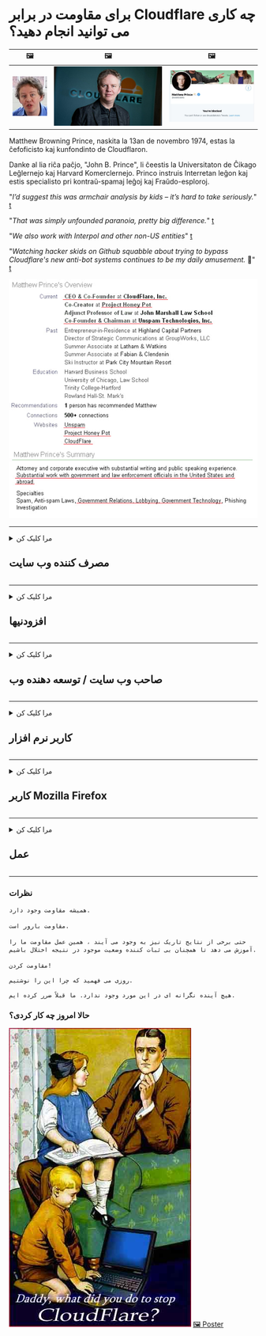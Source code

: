 # برای مقاومت در برابر Cloudflare چه کاری می توانید انجام دهید؟

| 🖼 | 🖼 | 🖼 |
| --- | --- | --- |
| ![](../image/matthew_prince_teen.jpg) | ![](../image/matthew_prince.jpg) | ![](../image/blockedbymatthewprince.jpg) |


Matthew Browning Prince, naskita la 13an de novembro 1974, estas la ĉefoficisto kaj kunfondinto de Cloudflaron.

Danke al lia riĉa paĉjo, "John B. Prince", li ĉeestis la Universitaton de Ĉikago Leĝlernejo kaj Harvard Komerclernejo.
Princo instruis Interretan leĝon kaj estis specialisto pri kontraŭ-spamaj leĝoj kaj Fraŭdo-esploroj.


"*I’d suggest this was armchair analysis by kids – it’s hard to take seriously.*" [t](https://www.theguardian.com/technology/2015/nov/19/cloudflare-accused-by-anonymous-helping-isis)

"*That was simply unfounded paranoia, pretty big difference.*"  [t](https://twitter.com/xxdesmus/status/992757936123359233)

"*We also work with Interpol and other non-US entities*" [t](https://twitter.com/eastdakota/status/1203028504184360960)

"*Watching hacker skids on Github squabble about trying to bypass Cloudflare's new anti-bot systems continues to be my daily amusement.* 🍿" [t](https://twitter.com/eastdakota/status/1273277839102656515)


![](../image/whoismp.jpg)

---


<details>
<summary>مرا کلیک کن

## مصرف کننده وب سایت
</summary>


- اگر وب سایتی که دوست دارید از Cloudflare استفاده می کند ، به آنها بگویید از Cloudflare استفاده نکنند.
  - غر زدن در شبکه های اجتماعی مانند فیس بوک ، ردیت ، توییتر یا ماستودون تفاوتی ندارد. [اقدامات بلندتر از هشتگ است.](https://twitter.com/phyzonloop/status/1274132092490862594)
  - اگر می خواهید خود را مفید کنید سعی کنید با صاحب وب سایت تماس بگیرید.

[Cloudflare گفت](https://github.com/Eloston/ungoogled-chromium/issues/783):
```
ما به شما توصیه می کنیم که برای خدمات یا سایتهای خاصی که با آنها مشکوک هستید با مدیران تماس بگیرید و تجربه خود را به اشتراک بگذارید.
```

[اگر آن را درخواست نکنید ، صاحب وب سایت هرگز از این مشکل آگاه نیست.](../PEOPLE.md)

![](../image/liberapay.jpg)

[مثال موفق](https://counterpartytalk.org/t/turn-off-cloudflare-on-counterparty-co-plz/164/5).<br>
مشکلی داری؟ [اکنون صدایت را بلند کن.](https://github.com/maraoz/maraoz.github.io/issues/1) مثال زیر

```
شما فقط به سانسور شرکت ها و نظارت گسترده کمک می کنید.
http://crimeflare.eu.org
```

```
صفحه وب شما در حریم خصوصی سو garden استفاده از باغ دیواری خصوصی CloudFlare است.
http://crimeflare.eu.org
```

- برای مطالعه سیاست حفظ حریم خصوصی وب سایت کمی وقت بگذارید.
  - اگر وب سایت پشت Cloudflare است یا وب سایت از خدمات متصل به Cloudflare استفاده می کند.

باید توضیح دهد که "Cloudflare" چیست و از شما اجازه می خواهد داده های خود را با Cloudflare به اشتراک بگذارید. عدم انجام این کار منجر به نقض اعتماد می شود و باید از وب سایت مورد نظر خودداری شود.

[یک مثال قابل قبول سیاست حفظ حریم خصوصی در اینجا است](https://archive.is/bDlTz) ("Subprocessors" > "Entity Name")

```
من سیاست حفظ حریم خصوصی شما را خوانده ام و نمی توانم کلمه Cloudflare را پیدا کنم.
در صورت ادامه دادن به تغذیه داده های من به Cloudflare ، من از اشتراک داده ها با شما امتناع می ورزم.
http://crimeflare.eu.org
```

این نمونه ای از سیاست حفظ حریم خصوصی است که کلمه Cloudflare را ندارد.
[Liberland Jobs](https://archive.is/daKIr) [privacy policy](https://docsend.com/view/feiwyte):

![](../image/cfwontobey.jpg)

Cloudflare سیاست حفظ حریم خصوصی خود را دارد.
[Cloudflare عاشق آدمهای سخیف است.](https://www.reddit.com/r/GamerGhazi/comments/2s64fe/be_wary_reporting_to_cloudflare/)

در اینجا یک مثال خوب برای فرم ثبت نام وب سایت است.
AFAIK ، وب سایت صفر این کار را انجام می دهد. آیا به آنها اعتماد خواهید کرد؟

```
با کلیک بر روی "ثبت نام برای XYZ" ، شما با شرایط خدمات و بیانیه حریم خصوصی ما موافقت می کنید.
شما همچنین موافقت می کنید که داده های خود را با Cloudflare به اشتراک بگذارید و همچنین با بیانیه حریم خصوصی Cloudflare موافقت می کنید.
اگر Cloudflare اطلاعات شما را فاش می کند یا اجازه نمی دهد به سرورهای ما متصل شوید ، این تقصیر ما نیست. [*]

[ ثبت نام ] [ من مخالفم ]
```
[*] [PEOPLE.md](../PEOPLE.md)


- سعی کنید از خدمات آنها استفاده نکنید. به یاد داشته باشید که Cloudflare شما را تماشا می کند.
  - ["I'm in your TLS, sniffin' your passworz"](../image/iminurtls.jpg)

- وب سایت دیگری را جستجو کنید. گزینه ها و فرصت های مناسبی در اینترنت وجود دارد!

- دوستان خود را متقاعد کنید که روزانه از Tor استفاده کنند.
  - ناشناس بودن باید استاندارد اینترنت باز باشد!
  - [توجه داشته باشید که پروژه Tor این پروژه را دوست ندارد.](../HISTORY.md)

</details>

------

<details>
<summary>مرا کلیک کن

## افزودنیها
</summary>

- اگر مرورگر شما Firefox ، Tor Browser یا Chromium Ungoogled نیست ، از یکی از این افزودنی های زیر استفاده کنید.
  - اگر می خواهید افزونه جدید دیگری اضافه کنید ابتدا در مورد آن س askال کنید.


| نام | توسعه دهنده | پشتیبانی | می توانید مسدود کنید | می تواند اطلاع رسانی کند | Chrome |
| -------- | -------- | -------- | -------- | -------- | -------- |
| [Bloku Cloudflaron MITM-Atakon](../subfiles/addon/bcma.md) | #Addon | [ ? ](http://crimeflare.eu.org/) | **آره**     | **آره**     |  **آره** |
| [Ĉu ligoj estas vundeblaj al MITM-atako?](../subfiles/addon/ismm.md) | #Addon | [ ? ](http://crimeflare.eu.org/) | نه     | **آره**     |  **آره** |
| [Ĉu ĉi tiuj ligoj blokos Tor-uzanton?](../subfiles/addon/isat.md) | #Addon | [ ? ](http://crimeflare.eu.org/) | نه     | **آره**     |  **آره** |
| [Block Cloudflare MITM Attack](https://trac.torproject.org/projects/tor/attachment/ticket/24351/block_cloudflare_mitm_attack-1.0.14.1-an%2Bfx.xpi)<br>[**DELETED BY TOR PROJECT**](../HISTORY.md) | nullius | [ ? ](../tool/block_cloudflare_mitm_fx), [Link](http://crimeflare.eu.org/) | **آره**     | **آره**     |  نه |
| [TPRB](http://sw.nnpaefp7pkadbxxkhz2agtbv2a4g5sgo2fbmv3i7czaua354334uqqad.onion/) | Sw | [ ? ](http://sw.nnpaefp7pkadbxxkhz2agtbv2a4g5sgo2fbmv3i7czaua354334uqqad.onion/) | **آره**     | **آره**     |  نه |
| [Detect Cloudflare](https://addons.mozilla.org/en-US/firefox/addon/detect-cloudflare/) | Frank Otto | [ ? ](https://github.com/traktofon/cf-detect) | نه     | **آره**     |  نه |
| [True Sight](https://addons.mozilla.org/en-US/firefox/addon/detect-cloudflare-plus/) | claustromaniac | [ ? ](https://github.com/claustromaniac/detect-cloudflare-plus) | نه     | **آره**     |  نه |
| [Which Cloudflare datacenter am I visiting?](https://addons.mozilla.org/en-US/firefox/addon/cf-pop/) | 依云 | [ ? ](https://github.com/lilydjwg/cf-pop) | نه     | **آره**     |  نه |
| [My Privacy DNS - Link Details](https://mypdns.org/infrastructure/mypdns-reporter/-/blob/master/client/addon.md#mypdns-link-details) | My Privacy DNS | [ ? ](https://mypdns.org/MypDNS/support/-/issues) | Ingen     | **Ja**     |  Ingen |


- "Decentraleyes" می تواند اتصال به "CDNJS (Cloudflare)" را متوقف کند.
  - از دسترسی بسیاری از درخواست ها به شبکه جلوگیری می کند و برای جلوگیری از خراب شدن سایت ها ، به پرونده های محلی سرویس می دهد.
  - توسعه دهنده پاسخ داد: "[very concerning indeed](https://github.com/Synzvato/decentraleyes/issues/236#issuecomment-352049501)", "[widespread usage severely centralizes the web](https://github.com/Synzvato/decentraleyes/issues/251#issuecomment-366752049)"

- [همچنین می توانید گواهی Cloudflare را از سازمان صدور گواهینامه (CA) خود حذف یا بی اعتماد کنید.](https://www.ssl.com/how-to/remove-root-certificate-firefox/)

</details>

------

<details>
<summary>مرا کلیک کن

## صاحب وب سایت / توسعه دهنده وب
</summary>


![](../image/word_cloudflarefree.jpg)

- از محلول Cloudflare ، Period استفاده نکنید.
  - شما می توانید بهتر از این کار کنید ، درست است؟ [در اینجا نحوه حذف اشتراک ها ، برنامه ها ، دامنه ها یا حساب های Cloudflare وجود دارد.](https://support.cloudflare.com/hc/en-us/articles/200167776-Removing-subscriptions-plans-domains-or-accounts)

| 🖼 | 🖼 |
| --- | --- |
| ![](../image/htmlalertcloudflare.jpg) | ![](../image/htmlalertcloudflare2.jpg) |

- مشتری بیشتری می خواهید؟ شما می دانید چه باید بکنید. اشاره "بالای خط" است.
  - [سلام ، شما نوشتید "ما حریم خصوصی شما را جدی می گیریم" اما من "خطای 403 پروکسی ناشناس ممنوع مجاز نیست" را دریافت کردم.](https://it.slashdot.org/story/19/02/19/0033255/stop-saying-we-take-your-privacy-and-security-seriously) چرا Tor یا VPN را مسدود می کنید؟ و چرا ایمیل های موقت را مسدود می کنید؟

![](../image/anonexist.jpg)

- استفاده از Cloudflare احتمال وقفه را افزایش می دهد. اگر سرور شما خراب باشد یا Cloudflare خراب باشد ، بازدیدکنندگان نمی توانند به وب سایت شما دسترسی داشته باشند.
  - [آیا واقعاً فکر می کردید Cloudflare هرگز پایین نمی آید؟](https://www.ibtimes.com/cloudflare-down-not-working-sites-producing-504-gateway-timeout-errors-2618008) [Another](https://twitter.com/Jedduff/status/1097875615997399040) [sample](https://twitter.com/search?f=tweets&vertical=default&q=Cloudflare%20is%20having%20problems). [Need more](../PEOPLE.md)?

![](../image/cloudflareinternalerror.jpg)

- استفاده از Cloudflare برای پروکسی "سرویس API" ، "سرور بروزرسانی نرم افزار" یا "RSS feed" به مشتری شما آسیب می رساند. مشتری با شما تماس گرفت و گفت "دیگر نمی توانم از API شما استفاده کنم" و شما نمی دانید چه خبر است. Cloudflare می تواند بی صدا مشتری شما را مسدود کند. به نظر شما اشکالی نداره؟
  - سرویس آنلاین RSS خوان و RSS خوان بسیاری وجود دارد. اگر اجازه نمی دهید افراد مشترک شوند ، چرا RSS Feed منتشر می کنید؟

![](../image/rssfeedovercf.jpg)

- آیا به گواهینامه HTTPS نیاز دارید؟ از "Let's Encrypt" استفاده کنید یا فقط آن را از شرکت CA بخرید.

- آیا به سرور DNS نیاز دارید؟ نمی توانید سرور خود را تنظیم کنید؟ در مورد آنها چطور: [Hurricane Electric Free DNS](https://dns.he.net/), [Dyn.com](https://dyn.com/dns/), [1984 Hosting](https://www.1984hosting.com/), [Afraid.Org (در صورت استفاده از TOR ، مدیر حساب خود را حذف می کند)](https://freedns.afraid.org/)
  - [Alternativoj al DNS](../subfiles/alternative/domaindns.md)

- به دنبال سرویس میزبانی هستید؟ فقط رایگان است؟ در مورد آنها چطور: [Onion Service](http://vww6ybal4bd7szmgncyruucpgfkqahzddi37ktceo3ah7ngmcopnpyyd.onion/en/security/network-security/tor/onionservices-best-practices), [Free Web Hosting Area](https://freewha.com/), [Autistici/Inventati Web Site Hosting](https://www.autinv5q6en4gpf4.onion/services/website), [Github Pages](https://pages.github.com/), [Surge](https://surge.sh/)
  - [گزینه های جایگزین Cloudflare](../subfiles/alternative/cloudflare.md)

- آیا شما از "cloudflare-ipfs.com" استفاده می کنید؟ [آیا می دانید Cloudflare IPFS بد است؟](../PEOPLE.md)

- Firewall Web Application مانند OWASP و Fail2Ban را روی سرور خود نصب کنید و آن را به درستی پیکربندی کنید.
  - مسدود کردن Tor یک راه حل نیست. همه را فقط به خاطر کاربران بد کوچک مجازات نکنید.

- دسترسی کاربران به "Cloudflare Warp" را از دسترسی به وب سایت خود هدایت یا مسدود کنید. و اگر می توانید دلیل ارائه کنید.

> لیست IP: "[محدوده IP فعلی Cloudflare](cloudflare_inc/)"

> A: فقط آنها را مسدود کنید

```
server {
...
deny 173.245.48.0/20;
deny 103.21.244.0/22;
deny 103.22.200.0/22;
deny 103.31.4.0/22;
deny 141.101.64.0/18;
deny 108.162.192.0/18;
deny 190.93.240.0/20;
deny 188.114.96.0/20;
deny 197.234.240.0/22;
deny 198.41.128.0/17;
deny 162.158.0.0/15;
deny 104.16.0.0/12;
deny 172.64.0.0/13;
deny 131.0.72.0/22;
deny 2400:cb00::/32;
deny 2606:4700::/32;
deny 2803:f800::/32;
deny 2405:b500::/32;
deny 2405:8100::/32;
deny 2a06:98c0::/29;
deny 2c0f:f248::/32;
...
}
```

> B: هدایت به صفحه هشدار

```
http {
...
geo $iscf {
default 0;
173.245.48.0/20 1;
103.21.244.0/22 1;
103.22.200.0/22 1;
103.31.4.0/22 1;
141.101.64.0/18 1;
108.162.192.0/18 1;
190.93.240.0/20 1;
188.114.96.0/20 1;
197.234.240.0/22 1;
198.41.128.0/17 1;
162.158.0.0/15 1;
104.16.0.0/12 1;
172.64.0.0/13 1;
131.0.72.0/22 1;
2400:cb00::/32 1;
2606:4700::/32 1;
2803:f800::/32 1;
2405:b500::/32 1;
2405:8100::/32 1;
2a06:98c0::/29 1;
2c0f:f248::/32 1;
}
...
}

server {
...
if ($iscf) {rewrite ^ https://example.com/cfwsorry.php;}
...
}

<?php
header('HTTP/1.1 406 Not Acceptable');
echo <<<CLOUDFLARED
Thank you for visiting ourwebsite.com!<br />
We are sorry, but we can't serve you because your connection is being intercepted by Cloudflare.<br />
Please read http://crimeflare.eu.org for more information.<br />
CLOUDFLARED;
die();
```

- اگر به آزادی اعتقاد دارید و از کاربران ناشناس استقبال می کنید ، Tor Onion Service یا I2P insite را تنظیم کنید.

- از دیگر اپراتورهای وب سایت های دوتایی Clearnet / Tor مشاوره بخواهید و دوستان ناشناسی پیدا کنید!

</details>

------

<details>
<summary>مرا کلیک کن

## کاربر نرم افزار
</summary>


- Discord استفاده از CloudFlare است. جایگزین، گزینه ها؟ توصیه می کنیم [**Briar** (Android)](https://f-droid.org/en/packages/org.briarproject.briar.android/), [Ricochet (PC)](https://ricochet.im/), [Tox + Tor (Android/PC)](https://tox.chat/download.html)
  - Briar شامل Tor daemon است بنابراین نیازی به نصب Orbot نیست.
  - توسعه دهندگان Qwtch ، Open Privacy ، پروژه stop_cloudflare را بدون اطلاع قبلی از سرویس git خود حذف کردند.

- اگر از Debian GNU / Linux یا هر مشتق استفاده می کنید ، مشترک شوید: [bug #831835](https://bugs.debian.org/cgi-bin/bugreport.cgi?bug=831835). و اگر می توانید ، به تأیید وصله کمک کنید و به نگهدارنده کمک کنید تا در مورد اینکه آیا باید پذیرفته شود نتیجه گیری درستی داشته باشد.

- همیشه این مرورگرها را توصیه کنید.

| نام | توسعه دهنده | پشتیبانی | اظهار نظر |
| -------- | -------- | -------- | -------- |
| [Ungoogled-Chromium](https://ungoogled-software.github.io/ungoogled-chromium-binaries/) | Eloston | [ ? ](https://github.com/Eloston/ungoogled-chromium) | PC (Win, Mac, Linux)  _!Tor_ |
| [Bromite](https://www.bromite.org/fdroid) | Bromite | [ ? ](https://github.com/bromite/bromite/issues) | Android  _!Tor_ |
| [Tor Browser](https://www.torproject.org/download/) | Tor Project | [ ? ](https://support.torproject.org/) | PC (Win, Mac, Linux)  _Tor_|
| [Tor Browser Android](https://www.torproject.org/download/) | Tor Project | [ ? ](https://support.torproject.org/) | Android  _Tor_|
| [Onion Browser](https://itunes.apple.com/us/app/onion-browser/id519296448?mt=8) | Mike Tigas | [ ? ](https://github.com/OnionBrowser/OnionBrowser/issues) | Apple iOS  _Tor_|
| [GNU/Icecat](https://www.gnu.org/software/gnuzilla/) | GNU | [ ? ](https://www.gnu.org/software/gnuzilla/) | PC (Linux) |
| [IceCatMobile](https://f-droid.org/en/packages/org.gnu.icecat/) | GNU | [ ? ](https://lists.gnu.org/mailman/listinfo/bug-gnuzilla) | Android |
| [Iridium Browser](https://iridiumbrowser.de/about/) | Iridium | [ ? ](https://github.com/iridium-browser/iridium-browser/) | PC (Win, Mac, Linux, OpenBSD) |


حریم خصوصی نرم افزارهای دیگر ناقص است. این به معنای "کامل" بودن مرورگر Tor نیست.
هیچ 100٪ امن و 100٪ خصوصی در اینترنت و فناوری وجود ندارد.

- نمی خواهید از Tor استفاده کنید؟ با Tor daemon می توانید از هر مرورگری استفاده کنید.
  - [توجه داشته باشید که پروژه Tor این را دوست ندارد.](https://support.torproject.org/tbb/tbb-9/) اگر می توانید از مرورگر Tor استفاده کنید.
- [نحوه استفاده از Chromium با Tor](../subfiles/chromium_tor.md)


بیایید در مورد حریم خصوصی نرم افزارهای دیگر صحبت کنیم.

- [اگر واقعاً به استفاده از Firefox نیاز دارید ، "Firefox ESR" را انتخاب کنید.](https://www.mozilla.org/en-US/firefox/organizations/)
  - [Firefox - ناظر Spyware](https://spyware.neocities.org/articles/firefox.html)
  - [Firefox آزادی بیان را رد می کند ، آزادی بیان را ممنوع می کند](https://web.archive.org/web/20200423010026/https://reclaimthenet.org/firefox-rejects-free-speech-bans-free-speech-commenting-plugin-dissenter-from-its-extensions-gallery/)
  - ["100+ رأی منفی به نظر می رسد که درخواست از یک شرکت نرم افزاری برای پایبندی به ... نرم افزار این روزها خیلی زیاد است."](https://old.reddit.com/r/firefox/comments/gutdiw/weve_got_work_to_do_the_mozilla_blog/fslbbb6/)
  - [اوه ، چرا Firefox در نوار URL من پیوندهای حمایت شده را به من نشان می دهد؟](https://www.reddit.com/r/firefox/comments/jybx2w/uh_why_is_firefox_showing_me_sponsored_links_in/)
  - [موزیلا - شیطان تجسم](https://digdeeper.neocities.org/ghost/mozilla.html)

- [به یاد داشته باشید ، موزیلا از سرویس Cloudflare استفاده می کند.](https://www.robtex.com/dns-lookup/www.mozilla.org) [آنها همچنین از خدمات DNS Cloudflare بر روی محصول خود استفاده می کنند.](https://www.theregister.co.uk/2018/03/21/mozilla_testing_dns_encryption/)

- [موزیلا رسماً این بلیط را رد کرد.](https://bugzilla.mozilla.org/show_bug.cgi?id=1426618)

- [Firefox Focus یک شوخی است.](https://github.com/mozilla-mobile/focus-android/issues/1743) [آنها قول دادند که دورسنجی را خاموش کنند اما آنها آن را تغییر دادند.](https://github.com/mozilla-mobile/focus-android/issues/4210)

- [توسعه دهنده PaleMoon / Basilisk Cloudflare را دوست دارد.](https://github.com/mozilla-mobile/focus-android/issues/1743#issuecomment-345993097)
  - [سرور بایگانی Pale Moon به مدت 18 ماه بدافزار را هک و منتشر کرد](https://www.reddit.com/r/privacytoolsIO/comments/cc808y/pale_moons_archive_server_hacked_and_spread/)
  - او همچنین از کاربران تور متنفر است - "[بگذارید با Tor خصمانه باشد. من فکر می کنم اکثر سایت ها با توجه به ضریب سو abuse استفاده بسیار زیاد Tor باید خصمانه داشته باشند.](https://github.com/yacy/yacy_search_server/issues/314#issuecomment-565932097)"

- [واترفاکس با مشکل "خانه تلفن" روبرو است](https://spyware.neocities.org/articles/waterfox.html)

- [Google Chrome یک جاسوس افزار است.](https://www.gnu.org/proprietary/malware-google.en.html)
  - [Google فعالیت شما را نمایه می کند.](https://spyware.neocities.org/articles/chrome.html)

- [SRWare Iron تلفن های زیادی را به خانه متصل می کند.](https://spyware.neocities.org/articles/iron.html) همچنین به دامنه های google متصل می شود.

- [ردیاب های فیس بوک / توییتر در لیست سفید مرورگر شجاع.](https://www.bleepingcomputer.com/news/security/facebook-twitter-trackers-whitelisted-by-brave-browser/)
  - [در اینجا مسائل بیشتری وجود دارد.](https://spyware.neocities.org/articles/brave.html)
  - [شناسه وابسته binance](https://twitter.com/cryptonator1337/status/1269594587716374528)

- [Microsoft Edge اجازه می دهد تا فیس بوک کد Flash را در پشت کاربران اجرا کند.](https://www.zdnet.com/article/microsoft-edge-lets-facebook-run-flash-code-behind-users-backs/)

- [ویوالدی به حریم خصوصی شما احترام نمی گذارد.](https://spyware.neocities.org/articles/vivaldi.html)

- [سطح جاسوس افزار Opera: بسیار بالا](https://spyware.neocities.org/articles/opera.html)

- Apple iOS: [به هیچ وجه نباید از iOS استفاده کنید ، دلیل اصلی آن بدافزار بودن آن است.](https://www.gnu.org/proprietary/malware-apple.html)

بنابراین ما فقط جدول بالا را توصیه می کنیم. هیچ چیز دیگر.

</details>

------

<details>
<summary>مرا کلیک کن

## کاربر Mozilla Firefox
</summary>


- "Firefox Nightly" اطلاعات سطح اشکال زدایی را بدون روش انصراف به سرورهای Mozilla ارسال می کند.
  - [سرورهای موزیلا Cloudflare هستند](https://www.digwebinterface.com/?hostnames=www.mozilla.org%0D%0Amozilla.cloudflare-dns.com&type=&ns=resolver&useresolver=8.8.4.4&nameservers=)

- امکان اتصال Firefox به سرورهای موزیلا وجود دارد.
  - [راهنمای الگوهای سیاست Mozilla](https://github.com/mozilla/policy-templates/blob/master/README.md)
  - به خاطر داشته باشید این ترفند ممکن است در نسخه بعدی کار خود را متوقف کند زیرا موزیلا دوست دارد خود را در لیست سفید قرار دهد.
  - از فایروال و فیلتر DNS برای مسدود کردن کامل آنها استفاده کنید.

"`/distribution/policies.json`"

>     "WebsiteFilter": {
> 		"Block": [
> 		"*://*.mozilla.com/*",
> 		"*://*.mozilla.net/*",
> 		"*://*.mozilla.org/*",
> 		"*://webcompat.com/*",
> 		"*://*.firefox.com/*",
> 		"*://*.thunderbird.net/*",
> 		"*://*.cloudflare.com/*"
> 		]
>     },


- ~~گزارش یک اشکال در ردیاب موزیلا ، به آنها بگویید که از Cloudflare استفاده نکنند.~~ گزارش اشکال در مورد bugzilla وجود داشت. بسیاری از افراد نگرانی خود را ارسال کردند ، اما این اشکال توسط مدیر در سال 2018 پنهان شد.

- می توانید DoH را در Firefox غیرفعال کنید.
  - [ارائه دهنده پیش فرض DNS Firefox را تغییر دهید](../subfiles/change-firefox-dns.md)

![](../image/firefoxdns.jpg)

- [اگر می خواهید از DNS غیر ISP استفاده کنید ، استفاده از سرویس OpenNIC Tier2 DNS یا هر یک از سرویس های DNS غیر Cloudflare را در نظر بگیرید.](https://wiki.opennic.org/start)
![](../image/opennic.jpg)
  - Cloudflare را با DNS مسدود کنید. [Crimeflare DNS](../subfiles/service/publicdns.md)

- می توانید از Tor به عنوان DNS Resolution استفاده کنید. [اگر متخصص Tor نیستید ، در اینجا س askال کنید.](https://tor.stackexchange.com/)

> **چطور؟**
> 1. Tor را بارگیری کرده و روی رایانه خود نصب کنید.
> 2. این خط را به پرونده "torrc" اضافه کنید.
> DNSPort 127.0.0.1:53
> 3. Tor را مجدداً راه اندازی کنید.
> 4. سرور DNS رایانه خود را روی "127.0.0.1" تنظیم کنید.

</details>

------

<details>
<summary>مرا کلیک کن

## عمل
</summary>


- از خطرات Cloudflare به دیگران در اطراف خود بگویید.

- [به بهبود این مخزن کمک کنید.](http://crimeflare.eu.org)
  - هم لیست ها ، هم استدلال های ضد آن و هم جزئیات.

- [در مواردی که Cloudflare (و شرکتهای مشابه) به اشتباه پیش می روند را مستند کرده و علنی کنید ، اطمینان حاصل کنید که هنگام انجام این کار ، این مخزن را ذکر کنید](http://crimeflare.eu.org) :)

- افراد بیشتری را به طور پیش فرض از Tor استفاده کنید تا بتوانند وب را از دیدگاه مناطق مختلف جهان تجربه کنند.

- گروه هایی را در شبکه های اجتماعی و فضای گوشت اختصاص دهید که به آزادسازی جهان از Cloudflare اختصاص دارند.

- در صورت لزوم ، به این گروه ها در این مخزن پیوند دهید - این می تواند مکانی برای هماهنگی کار با هم به عنوان گروه باشد.

- [یک تعاونی ایجاد کنید که می تواند یک جایگزین غیر شرکتی معنی دار برای Cloudflare فراهم کند.](../subfiles/alternative/cloudflare.md)

- برای کمک به حداقل ارائه چندین لایه دفاع در برابر Cloudflare ، از هر گزینه دیگری با ما در میان بگذارید.

- اگر مشتری Cloudflare هستید ، تنظیمات حریم خصوصی خود را تنظیم کنید و منتظر نقض آنها باشید.
  - [سپس آنها را تحت اتهامات ضد هرزنامه / نقض حریم خصوصی قرار دهید.](https://twitter.com/thexpaw/status/1108424723233419264)

- اگر در ایالات متحده آمریکا هستید و وب سایت موردنظر یک بانک یا حسابدار است ، سعی کنید تحت قانون Gramm-Leach-Bliley یا آمریکایی های دارای مشکل معلولیت فشار قانونی ایجاد کنید و به ما گزارش دهید که چقدر به شما رسیده است .

- اگر وب سایت یک سایت دولتی است ، سعی کنید تحت اولین اصلاحیه قانون اساسی ایالات متحده فشار قانونی وارد کنید.

- اگر شهروند اتحادیه اروپا هستید ، برای ارسال اطلاعات شخصی خود تحت مقررات عمومی حفاظت از داده ها ، با وب سایت تماس بگیرید. اگر آنها از دادن اطلاعات شما امتناع کنند ، این یک نقض قانون است.

- برای شرکت هایی که ادعا می کنند در وب سایت خود خدمات ارائه می دهند ، گزارش آنها را به عنوان "تبلیغات کاذب" به سازمان های حمایت از مصرف کننده و BBB گزارش دهید. وب سایت های Cloudflare توسط سرورهای Cloudflare ارائه می شوند.

- [ITU در زمینه ایالات متحده پیشنهاد می کند که Cloudflare به اندازه کافی بزرگ شده است که قانون ضد انحصاری ممکن است بر آنها تحمیل شود.](https://www.itu.int/en/ITU-T/Workshops-and-Seminars/20181218/Documents/Geoff_Huston_Presentation.pdf)

- می توان تصور کرد که نسخه 4 GNU GPL می تواند شامل مقرره ای در مورد ذخیره کد منبع پشت چنین سرویسی باشد ، برای همه برنامه های GPLv4 و برنامه های بعدی که حداقل کد منبع از طریق رسانه ای قابل دسترسی است که هیچ تبعیضی برای کاربران Tor ایجاد نمی کند.

- [Se vi uzas Mastodon bonvolu sekvi la konton Mitigator](../subfiles/service/altlink.md).

</details>

------

### نظرات

```
همیشه مقاومت وجود دارد.

مقاومت بارور است.

حتی برخی از نتایج تاریک نیز به وجود می آیند ، همین عمل مقاومت ما را آموزش می دهد تا همچنان بی ثبات کننده وضعیت موجود در نتیجه اختلال باشیم.

مقاومت کردن!
```

```
روزی می فهمید که چرا این را نوشتیم.
```

```
هیچ آینده نگرانه ای در این مورد وجود ندارد. ما قبلاً ضرر کرده ایم.
```

### حالا امروز چه کار کردی؟


![](../image/stopcf.jpg) [🖼 Poster](../image/poster/README.md)
